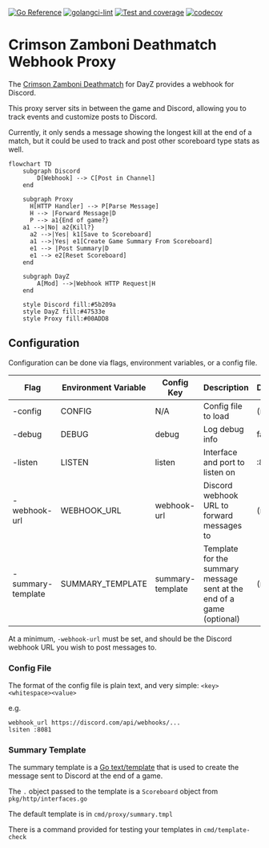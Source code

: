 [![Go Reference](https://pkg.go.dev/badge/github.com/jmhobbs/dayz-crimson-zamboni-deathmatch-webhook-proxy.svg)](https://pkg.go.dev/github.com/jmhobbs/dayz-crimson-zamboni-deathmatch-webhook-proxy)
[![golangci-lint](https://github.com/jmhobbs/dayz-crimson-zamboni-deathmatch-webhook-proxy/actions/workflows/golangci-lint.yml/badge.svg)](https://github.com/jmhobbs/dayz-crimson-zamboni-deathmatch-webhook-proxy/actions/workflows/golangci-lint.yml)
[![Test and coverage](https://github.com/jmhobbs/dayz-crimson-zamboni-deathmatch-webhook-proxy/actions/workflows/test.yml/badge.svg)](https://github.com/jmhobbs/dayz-crimson-zamboni-deathmatch-webhook-proxy/actions/workflows/test.yml)
[![codecov](https://codecov.io/gh/jmhobbs/dayz-crimson-zamboni-deathmatch-webhook-proxy/branch/main/graph/badge.svg?token=t6FabEHiRF)](https://codecov.io/gh/jmhobbs/dayz-crimson-zamboni-deathmatch-webhook-proxy)

# Crimson Zamboni Deathmatch Webhook Proxy

The [Crimson Zamboni Deathmatch](https://crimsonzamboni.com/deathmatch.html) for DayZ provides a webhook for Discord.

This proxy server sits in between the game and Discord, allowing you to track events and customize posts to Discord.

Currently, it only sends a message showing the longest kill at the end of a match, but it could be used to track and post other scoreboard type stats as well.

```mermaid
flowchart TD
    subgraph Discord
        D[Webhook] --> C[Post in Channel]
    end

    subgraph Proxy
      H[HTTP Handler] --> P[Parse Message]
      H --> |Forward Message|D
      P --> a1{End of game?}
    a1 -->|No| a2{Kill?}
      a2 -->|Yes| k1[Save to Scoreboard]
      a1 -->|Yes| e1[Create Game Summary From Scoreboard]
      e1 --> |Post Summary|D
      e1 --> e2[Reset Scoreboard]
    end
    
    subgraph DayZ
        A[Mod] -->|Webhook HTTP Request|H
    end
    
    style Discord fill:#5b209a
    style DayZ fill:#47533e
    style Proxy fill:#00ADD8
```

## Configuration

Configuration can be done via flags, environment variables, or a config file.

| Flag              | Environment Variable | Config Key       | Description                                                           | Default |
|-------------------|----------------------|------------------|-----------------------------------------------------------------------|---------|
| -config           | CONFIG               | N/A              | Config file to load                                                   | (none)  |
| -debug            | DEBUG                | debug            | Log debug info                                                        | false   |
| -listen           | LISTEN               | listen           | Interface and port to listen on                                       | :8080   |
| -webhook-url      | WEBHOOK_URL          | webhook-url      | Discord webhook URL to forward messages to                            | (none)  |
| -summary-template | SUMMARY_TEMPLATE     | summary-template | Template for the summary message sent at the end of a game (optional) | (none)  |

At a minimum, `-webhook-url` must be set, and should be the Discord webhook URL you wish to post messages to.

### Config File

The format of the config file is plain text, and very simple: `<key><whitespace><value>`

e.g.

```
webhook_url https://discord.com/api/webhooks/...
lsiten :8081
```

### Summary Template

The summary template is a [Go text/template](https://pkg.go.dev/text/template) that is used to create the message sent to Discord at the end of a game.

The `.` object passed to the template is a `Scoreboard` object from `pkg/http/interfaces.go`

The default template is in `cmd/proxy/summary.tmpl`

There is a command provided for testing your templates in `cmd/template-check`
